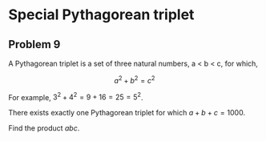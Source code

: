 # Special Pythagorean triplet

## Problem 9

A Pythagorean triplet is a set of three natural numbers, a < b < c, for which,

$$a^2 + b^2 = c^2$$

For example, $3^2 + 4^2 = 9 + 16 = 25 = 5^2$.

There exists exactly one Pythagorean triplet for which $a + b + c = 1000$.

Find the product $abc$.
